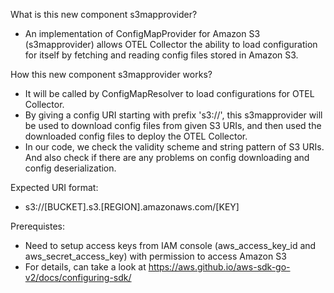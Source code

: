 What is this new component s3mapprovider?
- An implementation of ConfigMapProvider for Amazon S3 (s3mapprovider) allows OTEL Collector the ability to load configuration for itself by fetching and reading config files stored in Amazon S3.

How this new component s3mapprovider works?
- It will be called by ConfigMapResolver to load configurations for OTEL Collector.
- By giving a config URI starting with prefix 's3://', this s3mapprovider will be used to download config files from given S3 URIs, and then used the downloaded config files to deploy the OTEL Collector.
- In our code, we check the validity scheme and string pattern of S3 URIs. And also check if there are any problems on config downloading and config deserialization.

Expected URI format:
- s3://[BUCKET].s3.[REGION].amazonaws.com/[KEY]

Prerequistes:
- Need to setup access keys from IAM console (aws_access_key_id and aws_secret_access_key) with permission to access Amazon S3
- For details, can take a look at https://aws.github.io/aws-sdk-go-v2/docs/configuring-sdk/